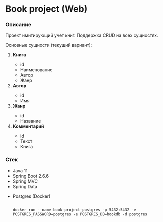 <h1>Book project (Web)</h1>
<h3>Описание</h3>
<p>Проект имитирующий учет книг. Поддержка CRUD на всех сущностях.</p>
<p>Основные сущности (текущий вариант): </p>
<ol>
    <li><b>Книга</b></li>
    <ul>
        <li>id</li>
        <li>Наименование</li>
        <li>Автор</li>
        <li>Жанр</li>
    </ul>
    <li><b>Автор</b></li>
    <ul>
        <li>id</li>
        <li>Имя</li>
    </ul>
    <li><b>Жанр</b></li>
    <ul>
        <li>id</li>
        <li>Название</li>
    </ul>
    <li><b>Комментарий</b></li>
    <ul>
        <li>id</li>
        <li>Текст</li>
        <li>Книга</li>
    </ul>
</ol>

<h3>Стек</h3>
<ul>
    <li>Java 11</li>
    <li>Spring Boot 2.6.6</li>
    <li>Spring MVC</li>
    <li>Spring Data</li>
    <li>
        <p>Postgres (Docker)</p>
<code>
docker run --name book-project-postgres -p 5432:5432 -e POSTGRES_PASSWORD=postgres -e POSTGRES_DB=bookdb -d postgres
</code>
    </li>
</ul>

